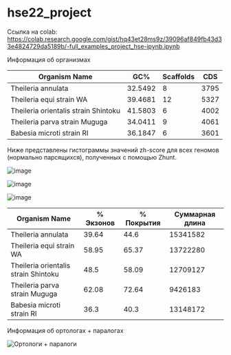 # hse22_project

Ссылка на colab: https://colab.research.google.com/gist/hq43et28ms9z/39096af849fb43d33e4824729da5189b/-full_examples_project_hse-ipynb.ipynb

  Информация об организмах

 **Organism Name** | **GC%** | **Scaffolds** | **CDS** 
  ------------ | ------------- | ------------- | -------------
  Theileria annulata | 32.5492 | 8| 3795
  Theileria equi strain WA | 39.4681 | 12 | 5327
  Theileria orientalis strain Shintoku | 41.5803 | 6 | 4002
  Theileria parva strain Muguga | 34.0411 | 9 | 4061
  Babesia microti strain RI | 36.1847 | 6 | 3601
 
 
Ниже представлены гистограммы значений zh-score для всех геномов (нормально парсящихся), полученных с помощью Zhunt.
  

  ![image](https://user-images.githubusercontent.com/91056319/173620692-5871edee-72d7-4215-925c-711f03270f44.png)

  ![image](https://user-images.githubusercontent.com/91056319/173620715-19a65c2e-eff1-4dba-a5cc-1d9627e4932f.png)

  ![image](https://user-images.githubusercontent.com/91056319/173620826-2ed8fdb7-430b-48ec-87f2-18d773a1efd3.png)



**Organism Name** | **% Экзонов** | **% Покрытия** | **Суммарная длина** 
  ------------ | ------------- | ------------- | -------------
  Theileria annulata | 39.64 | 44.6 | 15341582
  Theileria equi strain WA | 58.95 | 65.37 | 13722280
  Theileria orientalis strain Shintoku | 48.5 | 58.09 | 12709127
  Theileria parva strain Muguga | 62.08 | 72.64 | 9426183
  Babesia microti strain RI | 36.3 | 40.3 | 13148172



  Информация об ортологах + паралогах
  
  ![Ортологи + паралоги](https://user-images.githubusercontent.com/91056319/173694791-77e9e761-6ca6-440f-9d2f-4e6164d495ed.JPG)













